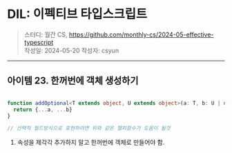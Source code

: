 # DIL: 이펙티브 타입스크립트

> 스터디: 월간 CS, https://github.com/monthly-cs/2024-05-effective-typescript  
> 작성일: 2024-05-20
> 작성자: csyun

---

## 아이템 23. 한꺼번에 객체 생성하기

```typescript

function addOptional<T extends object, U extends object>(a: T, b: U | null): T & Partial<U> {
  return {...a, ...b}
}

// 선택적 필드방식으로 표현하려면 위와 같은 헬퍼함수가 도움이 될것

```

1. 속성을 제각각 추가하지 말고 한꺼번에 객체로 만들어야 함.